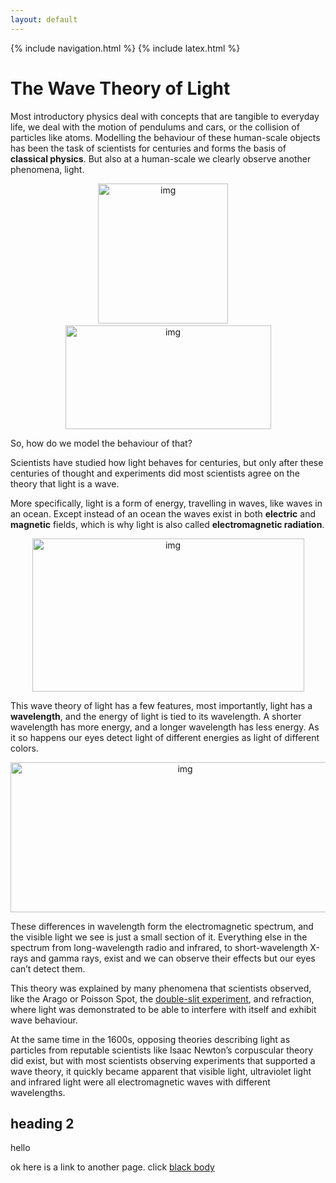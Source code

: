 ```yaml
---
layout: default
---
```


{% include navigation.html %}
{% include latex.html %}

# The Wave Theory of Light

Most introductory physics deal with concepts that are tangible to everyday life, we deal with the motion of pendulums and cars, or the collision of particles like atoms. Modelling the behaviour of these human-scale objects has been the task of scientists for centuries and forms the basis of **classical physics**. But also at a human-scale we clearly observe another phenomena, light.

<p float="left" align ="middle"><img src="https://lh6.googleusercontent.com/rfLUAwP4pD8-NVxtNCEZZYG6dsQUIRWTxXEifA0l8rLF4s906wfsagbhj74peg6QkxmzMGPF2XAPKiXVnb50OCfr6QeN-tErnCfJyH--kS5xYoPq90AZNm2a0dWFiQO1C_G7UTw9=s0" alt="img" width="208" height="224"/>&nbsp;&nbsp;&nbsp;&nbsp;<img src="https://lh3.googleusercontent.com/F99SPqiYHLUaZ4H7FE62gh9HQpUu_h-rRD8AQ9gzhZQIGflTTowT2torfjXqkUiqD7-9bdRfdzr71LyZeiKJeEo7QxakVwjgQ8DiNEElFMME1ZZf-W2M_hGtqX-Uf9z626eGbMFK=s0" alt="img" width="329" height="166"/></p>
So, how do we model the behaviour of that?

Scientists have studied how light behaves for centuries, but only after these centuries of thought and experiments did most scientists agree on the theory that light is a wave. 

More specifically, light is a form of energy, travelling in waves, like waves in an ocean. Except instead of an ocean the waves exist in both **electric** and **magnetic** fields, which is why light is also called **electromagnetic radiation**. 

<p align="center"><img src="https://lh5.googleusercontent.com/n6XA2Uvita_38A4kPgeNaMpJJv20dLCoOrC5PBm9NTD202MpszK0s3g-WrWku7Ye24GgScVI2xQSoAHgB2xavAdwyf2nozedet6_Eaj5HMopxN-mBZw48ks34HDRiNyFtTXRuHTE=s0" alt="img" width="435" height="245"/></p>

This wave theory of light has a few features, most importantly, light has a **wavelength**, and the energy of light is tied to its wavelength. A shorter wavelength has more energy, and a longer wavelength has less energy. As it so happens our eyes detect light of different energies as light of different colors.


<p align="center"><img src="https://lh6.googleusercontent.com/JRryPwMgQ1xICIrhUjJWTc3uJF1To3HlNy-lIGsEO1viZGpwyu8lpONnZqcEuWAhGVlceWvjEZ9AfLSqzF41sx1cDNzSR_AetmWwJSDgxrcAhVeI5S2TViMwaA9bP6b_v9_e52Ya=s0" alt="img" width="543" height="240"/></p>

These differences in wavelength form the electromagnetic spectrum, and the visible light we see is just a small section of it. Everything else in the spectrum from long-wavelength radio and infrared, to short-wavelength X-rays and gamma rays, exist and we can observe their effects but our eyes can’t detect them.

This theory was explained by many phenomena that scientists observed, like the Arago or Poisson Spot, the [double-slit experiment](doubleslit), and refraction, where light was demonstrated to be able to interfere with itself and exhibit wave behaviour.

At the same time in the 1600s, opposing theories describing light as particles from reputable scientists like Isaac Newton’s corpuscular theory did exist, but with most scientists observing experiments that supported a wave theory, it quickly became apparent that visible light, ultraviolet light and infrared light were all electromagnetic waves with different wavelengths.


## heading 2
hello

ok here is a link to another page. click [black body](blackbody)
